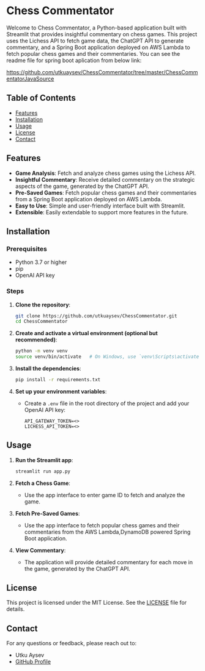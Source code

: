 # Chess Commentator

Welcome to Chess Commentator, a Python-based application built with Streamlit that provides insightful commentary on chess games. This project uses the Lichess API to fetch game data, the ChatGPT API to generate commentary, and a Spring Boot application deployed on AWS Lambda to fetch popular chess games and their commentaries. You can see the readme file for spring boot aplication from below link:

https://github.com/utkuaysev/ChessCommentator/tree/master/ChessCommentatorJavaSource

## Table of Contents

- [Features](#features)
- [Installation](#installation)
- [Usage](#usage)
- [License](#license)
- [Contact](#contact)

## Features

- **Game Analysis**: Fetch and analyze chess games using the Lichess API.
- **Insightful Commentary**: Receive detailed commentary on the strategic aspects of the game, generated by the ChatGPT API.
- **Pre-Saved Games**: Fetch popular chess games and their commentaries from a Spring Boot application deployed on AWS Lambda.
- **Easy to Use**: Simple and user-friendly interface built with Streamlit.
- **Extensible**: Easily extendable to support more features in the future.

## Installation

### Prerequisites

- Python 3.7 or higher
- pip
- OpenAI API key

### Steps

1. **Clone the repository**:
    ```bash
    git clone https://github.com/utkuaysev/ChessCommentator.git
    cd ChessCommentator
    ```

2. **Create and activate a virtual environment (optional but recommended)**:
    ```bash
    python -m venv venv
    source venv/bin/activate   # On Windows, use `venv\Scripts\activate`
    ```

3. **Install the dependencies**:
    ```bash
    pip install -r requirements.txt
    ```

4. **Set up your environment variables**:
    - Create a `.env` file in the root directory of the project and add your OpenAI API key:
      ```plaintext
      API_GATEWAY_TOKEN=<>
      LICHESS_API_TOKEN=<>
      ```

## Usage

1. **Run the Streamlit app**:
    ```bash
    streamlit run app.py
    ```

2. **Fetch a Chess Game**:
    - Use the app interface to enter game ID to fetch and analyze the game.

3. **Fetch Pre-Saved Games**:
    - Use the app interface to fetch popular chess games and their commentaries from the AWS Lambda,DynamoDB powered Spring Boot application.

4. **View Commentary**:
    - The application will provide detailed commentary for each move in the game, generated by the ChatGPT API.

## License

This project is licensed under the MIT License. See the [LICENSE](LICENSE) file for details.

## Contact

For any questions or feedback, please reach out to:

- Utku Aysev
- [GitHub Profile](https://github.com/utkuaysev)
